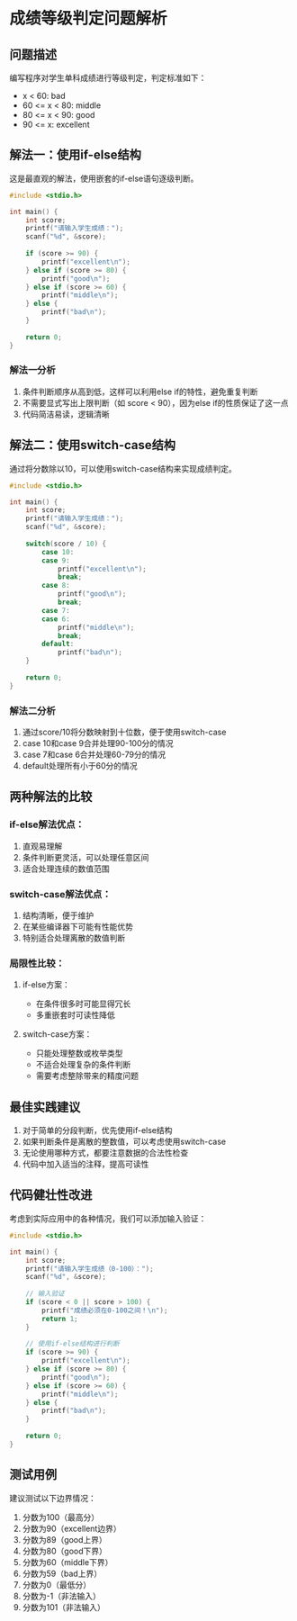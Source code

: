 # 成绩等级判定问题解析

## 问题描述
编写程序对学生单科成绩进行等级判定，判定标准如下：
- x < 60: bad
- 60 <= x < 80: middle
- 80 <= x < 90: good
- 90 <= x: excellent

## 解法一：使用if-else结构
这是最直观的解法，使用嵌套的if-else语句逐级判断。

```c
#include <stdio.h>

int main() {
    int score;
    printf("请输入学生成绩：");
    scanf("%d", &score);
    
    if (score >= 90) {
        printf("excellent\n");
    } else if (score >= 80) {
        printf("good\n");
    } else if (score >= 60) {
        printf("middle\n");
    } else {
        printf("bad\n");
    }
    
    return 0;
}
```

### 解法一分析
1. 条件判断顺序从高到低，这样可以利用else if的特性，避免重复判断
2. 不需要显式写出上限判断（如 score < 90），因为else if的性质保证了这一点
3. 代码简洁易读，逻辑清晰

## 解法二：使用switch-case结构
通过将分数除以10，可以使用switch-case结构来实现成绩判定。

```c
#include <stdio.h>

int main() {
    int score;
    printf("请输入学生成绩：");
    scanf("%d", &score);
    
    switch(score / 10) {
        case 10:
        case 9:
            printf("excellent\n");
            break;
        case 8:
            printf("good\n");
            break;
        case 7:
        case 6:
            printf("middle\n");
            break;
        default:
            printf("bad\n");
    }
    
    return 0;
}
```

### 解法二分析
1. 通过score/10将分数映射到十位数，便于使用switch-case
2. case 10和case 9合并处理90-100分的情况
3. case 7和case 6合并处理60-79分的情况
4. default处理所有小于60分的情况

## 两种解法的比较

### if-else解法优点：
1. 直观易理解
2. 条件判断更灵活，可以处理任意区间
3. 适合处理连续的数值范围

### switch-case解法优点：
1. 结构清晰，便于维护
2. 在某些编译器下可能有性能优势
3. 特别适合处理离散的数值判断

### 局限性比较：
1. if-else方案：
   - 在条件很多时可能显得冗长
   - 多重嵌套时可读性降低

2. switch-case方案：
   - 只能处理整数或枚举类型
   - 不适合处理复杂的条件判断
   - 需要考虑整除带来的精度问题

## 最佳实践建议
1. 对于简单的分段判断，优先使用if-else结构
2. 如果判断条件是离散的整数值，可以考虑使用switch-case
3. 无论使用哪种方式，都要注意数据的合法性检查
4. 代码中加入适当的注释，提高可读性

## 代码健壮性改进
考虑到实际应用中的各种情况，我们可以添加输入验证：

```c
#include <stdio.h>

int main() {
    int score;
    printf("请输入学生成绩（0-100）：");
    scanf("%d", &score);
    
    // 输入验证
    if (score < 0 || score > 100) {
        printf("成绩必须在0-100之间！\n");
        return 1;
    }
    
    // 使用if-else结构进行判断
    if (score >= 90) {
        printf("excellent\n");
    } else if (score >= 80) {
        printf("good\n");
    } else if (score >= 60) {
        printf("middle\n");
    } else {
        printf("bad\n");
    }
    
    return 0;
}
```

## 测试用例
建议测试以下边界情况：
1. 分数为100（最高分）
2. 分数为90（excellent边界）
3. 分数为89（good上界）
4. 分数为80（good下界）
5. 分数为60（middle下界）
6. 分数为59（bad上界）
7. 分数为0（最低分）
8. 分数为-1（非法输入）
9. 分数为101（非法输入）